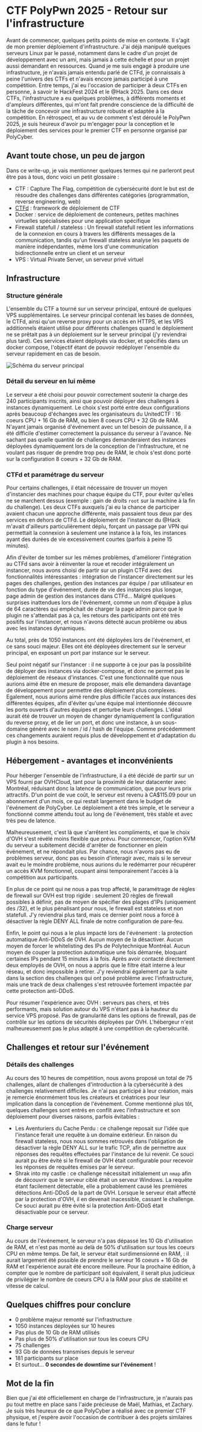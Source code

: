 # CTF PolyPwn 2025 - Retour sur l'infrastructure
Avant de commencer, quelques petits points de mise en contexte. Il s'agit de mon premier déploiement d'infrastructure. J'ai déjà manipulé quelques serveurs Linux par le passé, notamment dans le cadre d'un projet de développement avec un ami, mais jamais à cette échelle et pour un projet aussi demandant en ressources. Quand je me suis engagé à produire une infrastructure, je n'avais jamais entendu parlé de CTFd, je connaissais à peine l'univers des CTFs et n'avais encore jamais participé à une compétition. Entre temps, j'ai eu l'occasion de participer à deux CTFs en personne, à savoir le HackFest 2024 et le @Hack 2025. Dans ces deux CTFs, l'infrastructure a eu quelques problèmes, à différents moments et d'ampleurs différentes, qui m'ont fait prendre conscience de la difficulté de la tâche de concevoir une infrastructure robuste et adaptée à la compétition. En rétrospect, et au vu de comment s'est déroulé le PolyPwn 2025, je suis heureux d'avoir pu m'engager pour la conception et le déploiement des services pour le premier CTF en personne organisé par PolyCyber. 

## Avant toute chose, un peu de jargon
Dans ce write-up, je vais mentionner quelques termes qui ne parleront peut être pas à tous, donc voici un petit glossaire :

- CTF : Capture The Flag, compétition de cybersécurité dont le but est de résoudre des challenges dans différentes catégories (programmation, reverse engineering, web)
- [CTFd](https://github.com/CTFd/CTFd) : framework de déploiement de CTF
- Docker : service de déploiement de conteneurs, petites machines virtuelles spécialisées pour une application spécifique
- Firewall statefull / stateless : Un firewall statefull retient les informations de la connexion en cours à travers les différents messages de la communication, tandis qu'un firewall stateless analyse les paquets de manière indépendantes, même lors d'une communication bidirectionnelle entre un client et un serveur
- VPS : Virtual Private Server, un serveur privé virtuel

## Infrastructure
### Structure générale
L'ensemble du CTF a tourné sur un serveur principal, entouré de quelques VPS supplémentaires. Le serveur principal contenait les bases de données, le CTFd, ainsi qu'un reverse proxy pour un accès en HTTPS, et les VPS additionnels étaient utilisé pour différents challenges quand le déploiement ne se prêtait pas à un déploiement sur le serveur principal (j'y reviendrai plus tard). Ces services étaient déployés via docker, et spécifiés dans un docker compose, l'objectif étant de pouvoir redéployer l'ensemble du serveur rapidement en cas de besoin.

![Schéma du serveur principal](<Serveur principal.png>)

### Détail du serveur en lui même
Le serveur a été choisi pour pouvoir correctement soutenir la charge des 240 participants inscrits, ainsi que pouvoir déployer des challenges à instances dynamiquement. Le choix s'est porté entre deux configurations après beaucoup d'échanges avec les organisateurs du UnitedCTF : 16 coeurs CPU + 16 Gb de RAM, ou bien 8 coeurs CPU + 32 Gb de RAM. N'ayant jamais organisé d'événement avec un tel besoin de puissance, il a été difficile d'estimer correctement la puissance du serveur à l'avance. Ne sachant pas quelle quantité de challenges demanderaient des instances déployées dynamiquement lors de la conception de l'infrastructure, et ne voulant pas risquer de prendre trop peu de RAM, le choix s'est donc porté sur la configuration 8 coeurs + 32 Gb de RAM.

### CTFd et paramétrage du serveur
Pour certains challenges, il était nécessaire de trouver un moyen d'instancier des machines pour chaque équipe du CTF, pour éviter qu'elles ne se marchent dessus (exemple : gain de droits `root` sur la machine à la fin du challenge). Les deux CTFs auxquels j'ai eu la chance de participer avaient chacun une approche différente, mais passaient tous deux par des services en dehors de CTFd. Le déploiement de l'instancer du @Hack m'avait d'ailleurs particulièrement déplu, forçant un passage par VPN qui permettait la connexion à seulement une instance à la fois, les instances ayant des durées de vie excessivement courtes (parfois à peine 15 minutes). 

Afin d'éviter de tomber sur les mêmes problèmes, d'améliorer l'intégration au CTFd sans avoir à réinventer la roue et recoder intégralement un instancer, nous avons choisi de partir sur un plugin CTFd avec des fonctionnalités intéressantes : intégration de l'instancer directement sur les pages des challenges, gestion des instances par équipe / par utilisateur en fonction du type d'événement, durée de vie des instances plus longue, page admin de gestion des instances dans CTFd... Malgré quelques surprises inattendues lors de l'événement, comme un nom d'équipe à plus de 64 caractères qui empêchait de charger la page admin parce que le plugin ne s'attendait pas à ça, les retours des participants ont été très positifs sur l'instancer, et nous n'avons détecté aucun problème ou abus avec les instances dynamiques.

Au total, près de 1050 instances ont été déployées lors de l'événement, et ce sans souci majeur. Elles ont été déployées directement sur le serveur principal, en exposant un port par instance sur le serveur. 

Seul point négatif sur l'instancer : il ne supporte à ce jour pas la possibilité de déployer des instances via docker-compose, et donc ne permet pas le déploiement de réseaux d'instances. C'est une fonctionnalité que nous aurions aimé être en mesure de proposer, mais elle demandera davantage de développement pour permettre des déploiement plus complexes. Egalement, nous aurions aimé rendre plus difficile l'accès aux instances des différentes équipes, afin d'éviter qu'une équipe mal intentionnée découvre les ports ouverts d'autres équipes et perturbe leurs challenges. L'idéal aurait été de trouver un moyen de changer dynamiquement la configuration du reverse proxy, et de lier un port, et donc une instance, à un sous-domaine généré avec le nom / id / hash de l'équipe. Comme précédemment ces changements auraient requis plus de développement et d'adaptation du plugin à nos besoins. 

## Hébergement - avantages et inconvénients
Pour héberger l'ensemble de l'infrastructure, il a été décidé de partir sur un VPS fourni par OVHCloud, tant pour la proximité de leur datacenter avec Montréal, réduisant donc la latence de communication, que pour leurs prix attractifs. D'un point de vue coût, le serveur est revenu à CA$115.09 pour un abonnement d'un mois, ce qui restait largement dans le budget de l'événement de PolyCyber. Le déploiement a été très simple, et le serveur a fonctionné comme attendu tout au long de l'événement, très stable et avec très peu de latence. 

Malheureusement, c'est là que s'arrêtent les compliments, et que le choix d'OVH s'est révélé moins flexible que prévu. Pour commencer, l'option KVM du serveur a subitement décidé d'arrêter de fonctionner en plein événement, et ne répondait plus. Par chance, nous n'avons pas eu de problèmes serveur, donc pas eu besoin d'interagir avec, mais si le serveur avait eu le moindre problème, nous aurions du le redémarrer pour récupérer un accès KVM fonctionnel, coupant ainsi temporairement l'accès à la compétition aux participants. 

En plus de ce point qui ne nous a pas trop affecté, le paramétrage de règles de firewall sur OVH est trop rigide : seulement 20 règles de firewall possibles à définir, pas de moyen de spécifier des plages d'IPs (uniquement des /32), et le plus pénalisant pour nous, le firewall est stateless et non statefull. J'y reviendrai plus tard, mais ce dernier point nous a forcé à désactiver la règle DENY ALL finale de notre configuration de pare-feu. 

Enfin, le point qui nous a le plus impacté lors de l'événement : la protection automatique Anti-DDoS de OVH. Aucun moyen de la désactiver. Aucun moyen de forcer le whitelisting des IPs de Polytechnique Montréal. Aucun moyen de couper la protection automatique une fois démarrée, bloquant certaines IPs pendant 15 minutes à la fois. Après avoir contacté directement deux employés de OVH, on nous a appris que le filtre était interne à leur réseau, et donc impossible à retirer. J'y reviendrai également par la suite dans la section des challenges qui ont posé problème avec l'infrastructure, mais une track de deux challenges s'est retrouvée fortement impactée par cette protection anti-DDoS.

Pour résumer l'expérience avec OVH : serveurs pas chers, et très performants, mais solution autour du VPS n'étant pas à la hauteur du service VPS proposé. Pas de granularité dans les options de firewall, pas de contrôle sur les options de sécurités déployées par OVH. L'hébergeur n'est malheureusement pas le plus adapté à une compétition de cybersécurité.

## Challenges et retour sur l'événement
### Détails des challenges
Au cours des 10 heures de compétition, nous avons proposé un total de 75 challenges, allant de challenges d'introduction à la cybersécurité à des challenges relativement difficiles. Je n'ai pas participé à leur création, mais je remercie énormément tous les créateurs et créatrices pour leur implication dans la conception de l'événement. Comme mentionné plus tôt, quelques challenges sont entrés en conflit avec l'infrastructure et son déploiement pour diverses raisons, parfois évitables :

- Les Aventuriers du Cache Perdu : ce challenge reposait sur l'idée que l'instance ferait une requête à un domaine extérieur. En raison du firewall stateless, nous nous sommes retrouvés dans l'obligation de désactiver la règle DENY ALL sur le trafic TCP, afin de permettre aux réponses des requêtes effectuées par l'instance de lui revenir. Ce souci aurait pu être évité si le firewall de OVH était configurable pour recevoir les réponses de requêtes émises par le serveur.
- Shrak into my castle : ce challenge nécessitait initialement un `nmap` afin de découvrir que le serveur ciblé était un serveur Windows. La requête étant facilement détectable, elle a probablement causé les premières détections Anti-DDoS de la part de OVH. Lorsque le serveur était affecté par la protection d'OVH, il en devenait inacessible, cassant le challenge. Ce souci aurait pu être évité si la protection Anti-DDoS était désactivable pour ce serveur.

### Charge serveur
Au cours de l'événement, le serveur n'a pas dépassé les 10 Gb d'utilisation de RAM, et n'est pas monté au delà de 50% d'utilisation sur tous les coeurs CPU en même temps. De fait, le serveur était surdimensionné en RAM, : il aurait largement été possible de prendre le serveur 16 coeurs + 16 Gb de RAM et l'expérience aurait été encore meilleure. Pour la prochaine édition, à compter que le nombre de participant soit équivalent, il serait plus judicieux de privilégier le nombre de coeurs CPU à la RAM pour plus de stabilité et vitesse de calcul. 

## Quelques chiffres pour conclure
- 0 problème majeur remonté sur l'infrastructure
- 1050 instances déployées sur 10 heures
- Pas plus de 10 Gb de RAM utilisés
- Pas plus de 50% d'utilisation sur tous les coeurs CPU
- 75 challenges
- 93 Gb de données transmises depuis le serveur
- 181 participants sur place
- Et surtout... **0 secondes de downtime sur l'événement** !

## Mot de la fin
Bien que j'ai été officiellement en charge de l'infrastructure, je n'aurais pas pu tout mettre en place sans l'aide précieuse de Maël, Mathias, et Zachary. Je suis très heureux de ce que PolyCyber a réalisé avec ce premier CTF physique, et j'espère avoir l'occasion de contribuer à des projets similaires dans le futur !